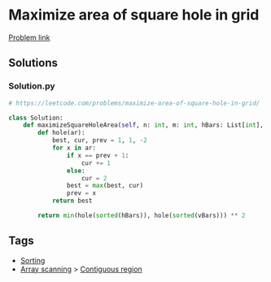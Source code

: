 # Maximize area of square hole in grid

[Problem link](https://leetcode.com/problems/maximize-area-of-square-hole-in-grid/)

## Solutions


### Solution.py
```py
# https://leetcode.com/problems/maximize-area-of-square-hole-in-grid/

class Solution:
    def maximizeSquareHoleArea(self, n: int, m: int, hBars: List[int], vBars: List[int]) -> int:
        def hole(ar):
            best, cur, prev = 1, 1, -2
            for x in ar:
                if x == prev + 1:
                    cur += 1
                else:
                    cur = 2
                best = max(best, cur)
                prev = x
            return best

        return min(hole(sorted(hBars)), hole(sorted(vBars))) ** 2
```
## Tags

* [Sorting](/README.md#Sorting)
* [Array scanning](/README.md#Array_scanning) > [Contiguous region](/README.md#Array_scanning-Contiguous_region)
